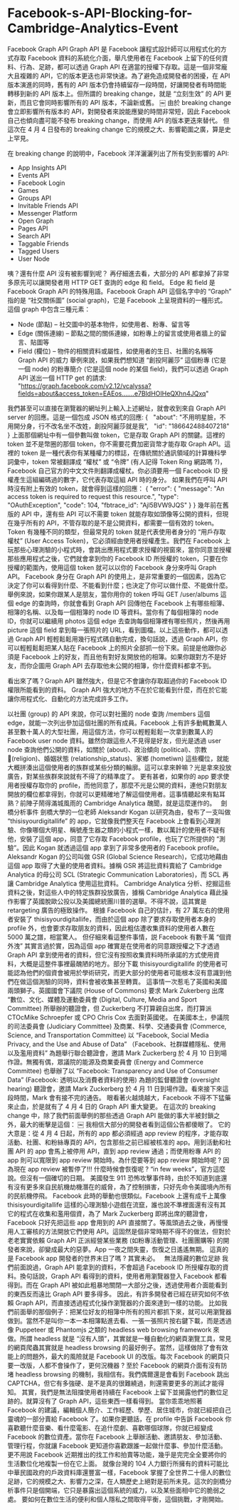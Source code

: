 # Facebook-s-API-Blocking-for-Cambridge-Analytics-Event

Facebook Graph API
Graph API 是 Facebook 讓程式設計師可以用程式化的方式存取 Facebook 資料的系統化介面，舉凡使用者在 Facebook 上留下的任何資料、行為、足跡，都可以透過 Graph API 在適當的授權下存取。這是一個非常龐大且複雜的 API，它的版本更迭也非常快速。為了避免造成開發者的困擾，在 API 版本演進的同時，舊有的 API 版本仍會持續留存一段時間，好讓開發者有時間能轉移到新的 API 版本上。但所謂的 breaking change，就是 “立刻生效” 的 API 更新，而且它會同時影響所有的 API 版本，不論新或舊。
￼
由於 breaking change 會立即影響所有版本的 API，對開發者來說能應變的時間非常短，因此 Facebook 自己也傾向盡可能不發布 breaking change，而使用 API 的版本更迭來替代。
但這次在 4 月 4 日發布的 breaking change 它的規模之大、影響範圍之廣，算是史上罕見。

在 breaking change 的說明中，Facebook 洋洋灑灑列出了所有受到影響的 API:
* App Insights API
* Events API
* Facebook Login
* Games
* Groups API
* Invitable Friends API
* Messenger Platform
* Open Graph
* Pages API
* Search API
* Taggable Friends
* Tagged Users
* User Node

咦？還有什麼 API 沒有被影響到呢？
再仔細進去看，大部分的 API 都拿掉了非常多原先可以讓開發者用 HTTP GET 查詢的 edge 和 field。
Edge 和 field 是 Facebook Graph API 的特殊用語。Facebook Graph API 這個名字中的 “Graph” 指的是 “社交關係圖” (social graph)，它是 Facebook 上呈現資料的一種形式。這個 graph 中包含三種元素：
* Node (節點) – 社交圖中的基本物件，如使用者、粉專、留言等
* Edge (關係連線) – 節點之間的關係連線，如粉專上的留言或使用者牆上的留言、貼圖等
* Field (欄位) – 物件的相關資料或屬性，如使用者的生日、社團的名稱等
 
Graph API 的威力
舉例來說，如果我們想知道 “創投阿麗莎” 這個粉專 (它是一個 node) 的粉專簡介 (它是這個 node 的某個 field)，我們可以透過 Graph API 送出一個 HTTP get 的請求:
"https://graph.facebook.com/v2.12/vcalyssa?fields=about&access_token=EAEos.......e7BldHOIHeQXhn4JQxq"

我們甚至可以直接在瀏覽器的網址列上輸入上述網址，就會收到來自 Graph API server 的回應。這是一個包成 JSON 格式的回應:
{
  "about": "不用明星臉，不用開分身，行不改名坐不改姓，創投阿麗莎就是我",
  "id": "186642488407218"
}
上面那個網址中有一個參數叫做 token，它是存取 Graph API 的關鍵。這裡的 token 並不是幣圈的那個 token，你不需要花費加密貨幣才能存取 Graph API。這裡的 token 是一種代表你有某種權力的標誌，在傳統關於通訊領域的計算機科學詞彙中，token 常被翻譯成 “權杖” 或 “令牌” (有人記得 Token Ring 網路嗎 ?)，Facebook 自己官方的中文文件則翻譯成權杖。你必須要用一個 Facebook ID 授權產生這組編碼過的數字，它代表存取這組 API 時的身分。
如果我們在呼叫 API 時沒有附上有效的 token，就會得到這樣的回應：
{
   "error": {
      "message": "An access token is required to request this resource.",
      "type": "OAuthException",
      "code": 104,
      "fbtrace_id": "Ajl5BVW9JQS"
   }
}
幾年前在舊版的 API 中，還有些 API 可以不需要 token 就能存取如頭像等公開的資料，但現在幾乎所有的 API，不管存取的是不是公開資料，都需要一個有效的 token。
Token 有幾種不同的類型，但最常見的 token 就是代表使用者身分的 “用戶存取權杖” (User Access Token)，它必須經由使用者授權產生。我們在 Facebook 上玩那些心理測驗的小程式時，會跳出應用程式要求授權的視窗來，當你同意並授權那些應用程式之後，它們就會拿到你的 Facebook ID 所授權的 token，只要在你授權的範圍內，使用這個 token 就可以以你的 Facebook 身分來呼叫 Graph API。
Facebook 身分在 Graph API 的使用上，是非常重要的一個因素，因為它決定了你可以看得到什麼、不能看到什麼；也決定了你可以做什麼、不能做什麼。舉例來說，如果你跟某人是朋友，當你用你的 token 呼叫 GET /user/albums 這個 edge 的查詢時，你就會看到 Graph API 回傳他在 Facebook 上有哪些相簿、相簿的名稱、以及每一個相簿的 node ID 等資料。當你有了每個相簿的 node ID，你就可以繼續用 photos 這個 edge 去查詢每個相簿裡有哪些照片，然後再用 picture 這個 field 拿到每一張照片的 URL，看到圖檔。以上這些動作，都可以透過 Graph API 輕輕鬆鬆用幾行程式碼自動完成，換句話說，透過 Graph API，你可以輕輕鬆鬆把某人貼在 Facebook 上的照片全部抓一份下來。前提是他跟你必須是 Facebook 上的好友，而且他有對好友開放他的相簿。如果你跟對方不是好友，而你企圖用 Graph API 去存取他未公開的相簿，你什麼資料都拿不到。

看出來了嗎？Graph API 雖然強大，但是它不會讓你存取超過你的 Facebook ID 權限所能看到的資料。
Graph API 強大的地方不在於它能看到什麼，而在於它能讓你用程式化、自動化的方法完成許多工作。

以社團 (group) 的 API 來說，你可以對社團的 node 查詢 /members 這個 edge，就能一次列出參加這個社團的所有成員。Facebook 上有許多動輒數萬人甚至數十萬人的大型社團，用這個方法，你可以輕輕鬆鬆一次拿到數萬人的 Facebook user node 資料。雖然你跟這些人不見得是好友，但光是透過 user node 查詢他們公開的資料，如關於 (about)、政治傾向 (political)、宗教 (religion)、婚姻狀態 (relationship_status)、家鄉 (hometiwn) 這些欄位，就能大概拼湊出這個使用者的族群或某些分類的輪廓。這可以拿來幹嘛？光是拿來投放廣告，對某些族群來說就有不得了的精準度了。
更有甚者，如果你的 app 要求使用者授權存取你的 profile，而他同意了，那麼不光是公開的資料，連他只對朋友開放的欄位都拿得到，你就可以更精確地了解這個使用者。這事情聽起來有點耳熟？前陣子鬧得滿城風雨的 Cambridge Analytica 醜聞，就是這麼運作的。
 
劍橋分析事件
劍橋大學的一位老師 Aleksandr Kogan 以研究為由，發布了一支叫做 “thisisyourdigitallife” 的 app，它就像我們整天在 Facebook 上會看到心理測驗、你像哪個大明星、稱號產生器之類的小程式一樣，數以萬計的使用者不疑有他，安裝了這個 app，同意了它存取 Facebook profile，也玩了它所提供的 “測驗”。因此 Kogan 就透過這個 app 拿到了非常多使用者的 Facebook profile。
Aleksandr Kogan 的公司叫做 GSR (Global Science Research)，它成功地藉由這個 app 取得了大量的使用者資料。據稱 GSR 將這批資料賣給了 Cambridge Analytica 的母公司 SCL (Strategic Communication Laboratories)，而 SCL 再讓 Cambridge Analytica 使用這批資料。
Cambridge Analytica 分析、挖掘這些資料之後，對這些人中的特定族群投放廣告，據稱 Cambridge Analytica 藉此操作影響了英國脫歐公投以及美國總統團川普的選舉。不得不說，這其實是 retargeting 廣告的極致操作。
根據 Facebook 自己的估計，有 27 萬左右的使用者安裝了 thisisyourdigitallife，而由於這個 app 除了要求存取使用者本身的 profile 外，也會要求存取朋友的資料，因此粗估遭收集資料的使用者人數在 5000 萬之譜，相當驚人。
但仔細來看這整件事情，説 Facebook 有數千萬 “個資外洩” 其實言過於實，因為這個 app 確實是在使用者的同意跟授權之下才透過 Graph API 拿到使用者的資料，但它沒有按照收集資料時所承諾的方式使用資料，大概是這整件事裡最醜陋的地方。部分下載 thisisyourdigitallife 的使用者可能認為他們的個資會被用於學術研究，而更大部分的使用者可能根本沒有意識到他們在做這個測驗的同時，資料會被收集甚至轉賣。
這事情一次惹毛了英國和美國兩頭獅子。英國國會下議院 (House of Commons) 要求 Mark Zukerberg 出席 “數位、文化、媒體及運動委員會 (Digital, Culture, Media and Sport Committee) 所舉辦的聽證會，但 Zuckerberg 不打算親自出席，而打算派 CTOcMike Schroepfer 或 CPO Chris Cox 去面對英國佬。
在美國本土，參議院的司法委員會 (Judiciary Committee) 及商業、科學、交通委員會 (Commerce, Science, and Transportation Committee) 以 “Facebook, Social Media Privacy, and the Use and Abuse of Data” （Facebook、社群媒體隱私、使用以及濫用資料” 為題舉行聯合聽證會，邀請 Mark Zuckerberg 於 4 月 10 日到場作證。無獨有偶，眾議院的能源及商業委員會 (Energy and Commerce Committee) 也舉辦了以 “Facebook: Transparency and Use of Consumer Data” (Facebook: 透明以及消費者資料的使用) 為題的監督聽證會 (oversight hearing) 聽證會，邀請 Mark Zuckerberg 於 4 月 11 日到場作證。看來接下來這段時間，Mark 會有接不完的通告。
眼看著火越燒越大，Facebook 不得不下猛藥來止血，於是就有了 4 月 4 日的 Graph API 重大變更。
在這次的 breaking change 中，除了我們前面舉例的那些透過 Graph API 能做的事大半被封鎖之外，最大的衝擊是這個：
￼
我相信大部分的開發者看到這個公告都傻眼了。
它的大意是：從 4 月 4 日起，所有的 app 都必須經過 app review 的程序，才能存取活動、社團、和粉絲專頁的 API，包含那些之前已經被核准的 app。用到活動和社團 API 的 app 會馬上被停用 API，直到 app review 通過；而使用粉專 API 的 app 則可以寬限到 app review 開始時。為什麼要等到 app review 開始時呢 ? 因為現在 app review 被暫停了!!! 什麼時候會恢復呢 ? “in few weeks”，官方這麼說。但沒有一個確切的日期。
美國發生 911 恐怖攻擊事件時，由於不知道到底還有沒有更多來自民航機劫機潛在的威脅，為了控制損害，只好先命令美國境內所有的民航機停飛。
Facebook 此時的舉動也很類似。Facebook 上還有成千上萬像 thisisyourdigitallife 這樣的心理測驗小遊戲在流竄，誰也說不準裡面還有沒有其它的程式在收集和濫用個資，為了 Mark Zuckerberg 即將出席的聽證會，Facebook 只好先把這些 app 會用到的 API 直接關了。等風頭過去之後，再慢慢用人工審核的方法開放它們使用 API。這固然是個非常時期不得不的做法，但對於老老實實依賴 Graph API 正派經營某些業務 (如粉專活動管理、社團團購等) 的開發者來說，卻變成最大的惡夢。App 一夜之間失靈，恢復之日遙遙無期。
這真的是 Facebook app 開發者的世界末日了嗎 ? 其實未必。
 
無法隱藏的數位足跡
我們前面說過，Graph API 能拿到的資料，不會超過 Facebook ID 所授權存取的資料。換句話說，Graph API 看得到的資料，使用者用瀏覽器登入 Facebook 都看得到。而在 Graph API 被如此粗暴地關閉一大部分之後，透過使用者介面能看到的東西反而遠比 Graph API 要多得多。
因此，有許多開發者已經在研究如何不依賴 Graph API，而直接透過程式化操作瀏覽器的介面來達到一樣的功能。
比如我們前面舉的那個例子：把某位好友的相簿中所有的照片都抓下來，就可以用瀏覽器做到。當然不是叫你一本一本相簿點進去看、一張一張照片按右鍵下載，而是透過像 Puppeteer 或 Phantomjs 之類的 headless web browsing framework 來做。所謂 headless 就是 “沒有人頭”，其實就是一種自動化的網頁瀏覽工具，常見的網頁爬蟲其實就是 headless browsing 的最好例子。當然，這樣做除了會有效能上的問題外，最大的風險就是 Facebook UI 的改版。每次 Facebook 的網頁只要一改版，人都不會操作了，更何況機器 ? 至於 Facebook 的網頁介面有沒有防堵 headless browsing 的機制，我相信有。我們偶爾還是會看到 Facebook 跳出 CAPTCHA，但它有多強硬、是不是真的很難繞過，則還需要更多的測試才能得知。
其實，我們是無法阻擋使用者持續在 Facebook 上留下並揭露他們的數位足跡的。就算沒有了 Graph API，這些東西一樣看得到。
當你乖乖地照著 Facebook 的建議，編輯個人簡介、工作經歷、學歷、居住城市，你就已經把自己靈魂的一部分賣給 Facebook 了。如果你更聽話，在 profile 中告訴 Facebook 你喜歡聽什麼音樂、看什麼電影、在追什麼劇、喜歡哪個球隊，你就已經變成 Facebook 的數位資產。當你在 Facebook 上舉辦活動、邀請朋友、參加活動、管理行程，你就讓 Facebook 更知道你喜歡跟誰一起做什麼事、參加什麼活動。更不用說 Facebook 近期推出的找工作和拍賣等功能，幾乎是完完全全要將你的生活數位化地複製一份在它上面。
就像台灣的 104 人力銀行所擁有的資料可能比中華民國政府的戶政資料庫還豐富一樣，Facebook 掌握了全世界二十億人的數位足跡，它的規模之大、影響力之深，在人類歷史上絕對是前所未見。這次的劍橋分析事件只是個開端，它只是暴露出這個系統的威力，以及某些面相中它的脆弱之處。
要如何在數位生活的便利和個人隱私之間取得平衡，這個挑戰，才剛開始。
 
